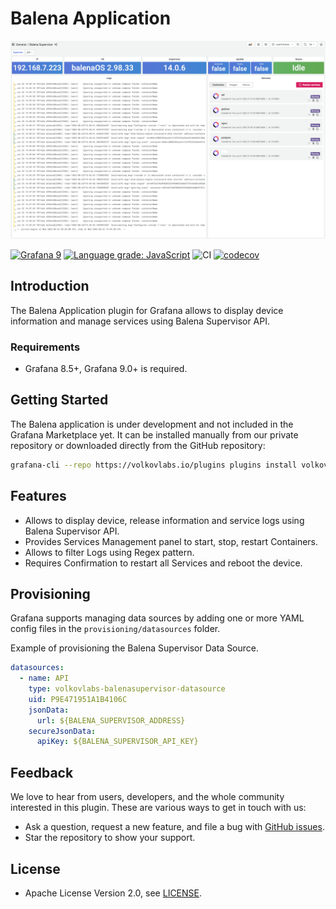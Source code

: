 # Balena Application

![Application](https://raw.githubusercontent.com/volkovlabs/volkovlabs-balena-app/main/src/img/app.png)

[![Grafana 9](https://img.shields.io/badge/Grafana-9-orange)](https://www.grafana.com)
[![Language grade: JavaScript](https://img.shields.io/lgtm/grade/javascript/g/VolkovLabs/volkovlabs-balena-app.svg?logo=lgtm&logoWidth=18)](https://lgtm.com/projects/g/VolkovLabs/volkovlabs-balena-app/context:javascript)
![CI](https://github.com/volkovlabs/volkovlabs-balena-app/workflows/CI/badge.svg)
[![codecov](https://codecov.io/gh/VolkovLabs/volkovlabs-balena-app/branch/main/graph/badge.svg?token=2W9VR0PG5N)](https://codecov.io/gh/VolkovLabs/volkovlabs-balena-app)

## Introduction

The Balena Application plugin for Grafana allows to display device information and manage services using Balena Supervisor API.

### Requirements

- Grafana 8.5+, Grafana 9.0+ is required.

## Getting Started

The Balena application is under development and not included in the Grafana Marketplace yet. It can be installed manually from our private repository or downloaded directly from the GitHub repository:

```bash
grafana-cli --repo https://volkovlabs.io/plugins plugins install volkovlabs-balena-app
```

## Features

- Allows to display device, release information and service logs using Balena Supervisor API.
- Provides Services Management panel to start, stop, restart Containers.
- Allows to filter Logs using Regex pattern.
- Requires Confirmation to restart all Services and reboot the device.

## Provisioning

Grafana supports managing data sources by adding one or more YAML config files in the `provisioning/datasources` folder.

Example of provisioning the Balena Supervisor Data Source.

```yaml
datasources:
  - name: API
    type: volkovlabs-balenasupervisor-datasource
    uid: P9E471951A1B4106C
    jsonData:
      url: ${BALENA_SUPERVISOR_ADDRESS}
    secureJsonData:
      apiKey: ${BALENA_SUPERVISOR_API_KEY}
```

## Feedback

We love to hear from users, developers, and the whole community interested in this plugin. These are various ways to get in touch with us:

- Ask a question, request a new feature, and file a bug with [GitHub issues](https://github.com/volkovlabs/volkovlabs-balena-app/issues/new/choose).
- Star the repository to show your support.

## License

- Apache License Version 2.0, see [LICENSE](https://github.com/volkovlabs/volkovlabs-balena-app/blob/main/LICENSE).
